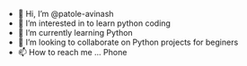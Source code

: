 - 👋 Hi, I’m @patole-avinash
- 👀 I’m interested in to learn python coding
- 🌱 I’m currently learning Python
- 💞️ I’m looking to collaborate on Python projects for beginers
- 📫 How to reach me ... Phone

<!---
patole-avinash/patole-avinash is a ✨ special ✨ repository because its `README.md` (this file) appears on your GitHub profile.
You can click the Preview link to take a look at your changes.
--->
